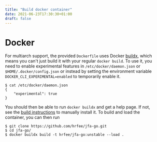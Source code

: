 ```yaml
---
title: "Build docker container"
date: 2021-06-23T17:30:30+01:00
draft: false
---
```


# Docker
For multiarch support, the provided `Dockerfile` uses Docker [buildx](https://github.com/docker/buildx), which means you can't just build it with your regular `docker build`. To use it, you need to enable experimental features in `/etc/docker/daemon.json` or `$HOME/.docker/config.json` or instead by setting the environment variable `DOCKER_CLI_EXPERIMENTAL=enabled` to temporarily enable it.
```shell
$ cat /etc/docker/daemon.json 
{
    "experimental": true
}
```
You should then be able to run `docker buildx` and get a help page. If not, see the [build instructions](https://github.com/docker/buildx#building) to manually install it.
To build and load the container, you can then run 
```shell
$ git clone https://github.com/hrfee/jfa-go.git
$ cd jfa-go/
$ docker buildx build -t hrfee/jfa-go:unstable --load .
```
